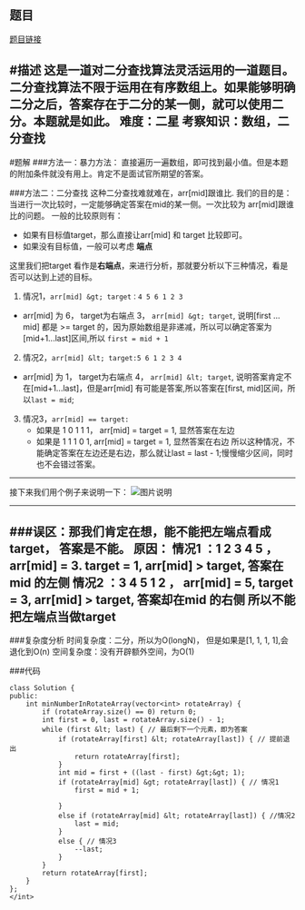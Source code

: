 ## 题目
[题目链接](https://www.nowcoder.com/practice/9f3231a991af4f55b95579b44b7a01ba?tpId=196&tqId=23269&sourceUrl=/exam/oj&channenl=wgithub&fromPut=wgithub)

#描述
这是一道对二分查找算法灵活运用的一道题目。
二分查找算法不限于运用在有序数组上。如果能够明确二分之后，答案存在于二分的某一侧，就可以使用二分。本题就是如此。
难度：二星
考察知识：数组，二分查找
---
#题解
###方法一：暴力方法：
直接遍历一遍数组，即可找到最小值。但是本题的附加条件就没有用上。肯定不是面试官所期望的答案。

###方法二：二分查找
这种二分查找难就难在，arr[mid]跟谁比.
我们的目的是：当进行一次比较时，一定能够确定答案在mid的某一侧。一次比较为 arr[mid]跟谁比的问题。
一般的比较原则有：
- 如果有目标值target，那么直接让arr[mid] 和 target 比较即可。
- 如果没有目标值，一般可以考虑 **端点**

这里我们把target 看作是**右端点**，来进行分析，那就要分析以下三种情况，看是否可以达到上述的目标。
1. 情况1，`arr[mid] &gt; target：4 5 6 1 2 3`
  - arr[mid] 为 6， target为右端点 3， `arr[mid] &gt; target`, 说明[first ... mid] 都是 &gt;= target 的，因为原始数组是非递减，所以可以确定答案为 [mid+1...last]区间,所以 `first = mid + 1`
2. 情况2，`arr[mid] &lt; target:5 6 1 2 3 4`
  - arr[mid] 为 1， target为右端点 4， `arr[mid] &lt; target`, 说明答案肯定不在[mid+1...last]，但是arr[mid] 有可能是答案,所以答案在[first, mid]区间，所以`last = mid`;
3. 情况3，`arr[mid] == target: `
    - 如果是 1 0 1 1 1， arr[mid] = target = 1, 显然答案在左边
    - 如果是 1 1 1 0 1,  arr[mid] = target = 1, 显然答案在右边
所以这种情况，不能确定答案在左边还是右边，那么就让last = last - 1;慢慢缩少区间，同时也不会错过答案。
---
接下来我们用个例子来说明一下：
![图片说明](https://uploadfiles.nowcoder.com/images/20200410/284295_1586505527388_8AA57A8D7696C64D17CA60F8FF0144D4 "图片标题") 

---
###误区：那我们肯定在想，能不能把左端点看成target， 答案是不能。
原因：
情况1 ：1 2 3 4 5 ， arr[mid] = 3. target = 1, arr[mid] &gt; target, 答案在mid 的左侧
情况2 ：3 4 5 1 2 ， arr[mid] = 5, target = 3, arr[mid] &gt; target, 答案却在mid 的右侧
所以不能把左端点当做target
---

###复杂度分析
时间复杂度：二分，所以为O(longN)， 但是如果是[1, 1, 1, 1],会退化到O(n)
空间复杂度：没有开辟额外空间，为O(1)

###代码
```
class Solution {
public:
    int minNumberInRotateArray(vector<int> rotateArray) {
        if (rotateArray.size() == 0) return 0;
        int first = 0, last = rotateArray.size() - 1;
        while (first &lt; last) { // 最后剩下一个元素，即为答案
            if (rotateArray[first] &lt; rotateArray[last]) { // 提前退出
                return rotateArray[first];
            }
            int mid = first + ((last - first) &gt;&gt; 1);
            if (rotateArray[mid] &gt; rotateArray[last]) { // 情况1
                first = mid + 1;
 
            }
            else if (rotateArray[mid] &lt; rotateArray[last]) { //情况2
                last = mid;
            }
            else { // 情况3
                --last;
            }
        }
        return rotateArray[first];
    }
};
</int>